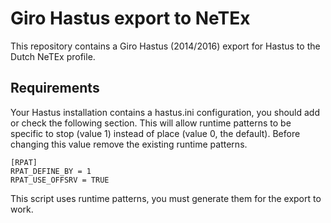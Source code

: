 Giro Hastus export to NeTEx
===========================

This repository contains a Giro Hastus (2014/2016) export for Hastus to the Dutch NeTEx profile.

Requirements
------------

Your Hastus installation contains a hastus.ini configuration, you should add or check the following section. This will allow runtime patterns to be specific to stop (value 1) instead of place (value 0, the default). Before changing this value remove the existing runtime patterns.

```
[RPAT]
RPAT_DEFINE_BY = 1
RPAT_USE_OFFSRV = TRUE
```

This script uses runtime patterns, you must generate them for the export to work.
